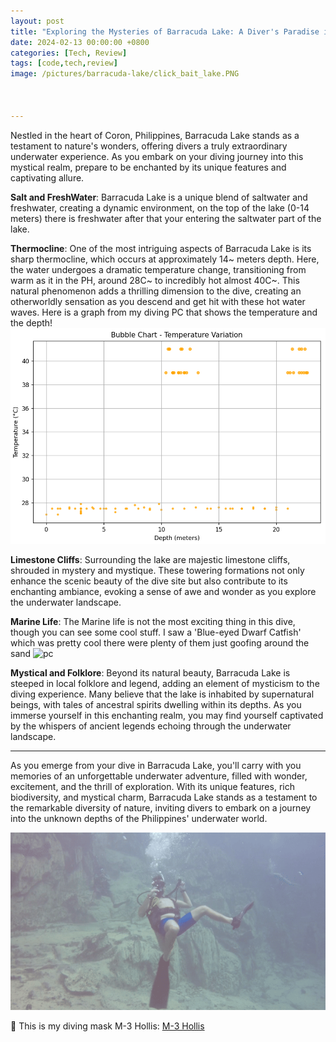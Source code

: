 ```yaml
---
layout: post
title: "Exploring the Mysteries of Barracuda Lake: A Diver's Paradise in Coron, Philippines"
date: 2024-02-13 00:00:00 +0800
categories: [Tech, Review]
tags: [code,tech,review]
image: /pictures/barracuda-lake/click_bait_lake.PNG



---
```

Nestled in the heart of Coron, Philippines, Barracuda Lake stands as a testament to nature's wonders, offering divers a truly extraordinary underwater experience. As you embark on your diving journey into this mystical realm, prepare to be enchanted by its unique features and captivating allure.

**Salt and FreshWater**: Barracuda Lake is a unique blend of saltwater and freshwater, creating a dynamic environment, on the top of the lake (0-14 meters) there is freshwater after that your entering the saltwater part of the lake.

**Thermocline**: One of the most intriguing aspects of Barracuda Lake is its sharp thermocline, which occurs at approximately 14~ meters depth. Here, the water undergoes a dramatic temperature change, transitioning from warm as it in the PH, around 28C~ to incredibly hot almost 40C~. This natural phenomenon adds a thrilling dimension to the dive, creating an otherworldly sensation as you descend and get hit with these hot water waves. Here is a graph from my diving PC that shows the temperature and the depth!
![PC](/pictures/barracudalake/temptaure_graph.PNG)

**Limestone Cliffs**: Surrounding the lake are majestic limestone cliffs, shrouded in mystery and mystique. These towering formations not only enhance the scenic beauty of the dive site but also contribute to its enchanting ambiance, evoking a sense of awe and wonder as you explore the underwater landscape.


**Marine Life**: The Marine life is not the most exciting thing in this dive, though you can see some cool stuff. I saw a 'Blue-eyed Dwarf Catfish' which was pretty cool there were plenty of them just goofing around the sand
![pc](/pictures/barracudalake/fish.gif)


**Mystical and Folklore**: Beyond its natural beauty, Barracuda Lake is steeped in local folklore and legend, adding an element of mysticism to the diving experience. Many believe that the lake is inhabited by supernatural beings, with tales of ancestral spirits dwelling within its depths. As you immerse yourself in this enchanting realm, you may find yourself captivated by the whispers of ancient legends echoing through the underwater landscape.

---

As you emerge from your dive in Barracuda Lake, you'll carry with you memories of an unforgettable underwater adventure, filled with wonder, excitement, and the thrill of exploration. With its unique features, rich biodiversity, and mystical charm, Barracuda Lake stands as a testament to the remarkable diversity of nature, inviting divers to embark on a journey into the unknown depths of the Philippines' underwater world.

![pc](/pictures/barracudalake/Baracuda_Lake.gif)

🤿 This is my diving mask M-3 Hollis: [M-3 Hollis](https://www.amazon.com/Hollis-M-3-Mask/dp/B00CL8WG6A?th=1&_encoding=UTF8&tag=dorgez06-20&linkCode=ur2&linkId=18233c6d8a7105e682e5e734350be92e&camp=1789&creative=9325)